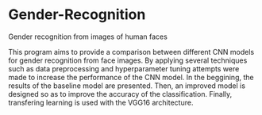 # Gender-Recognition
Gender recognition from images of human faces

This program aims to provide a comparison between different CNN models for gender
recognition from face images. By applying several techniques such as data preprocessing and 
hyperparameter tuning attempts were made to increase the performance of the CNN model. 
In the beggining, the results of the baseline model are presented. 
Then, an improved model is designed so as to improve the accuracy of the classification.
Finally, transfering learning is used with the VGG16 architecture.

